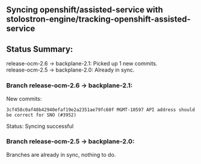 ## Syncing openshift/assisted-service with stolostron-engine/tracking-openshift-assisted-service

## Status Summary:

release-ocm-2.6 -> backplane-2.1: Picked up 1 new commits.  
release-ocm-2.5 -> backplane-2.0: Already in sync.  

### Branch release-ocm-2.6 -> backplane-2.1:

New commits:

```
3cf458c0af48b42940efaf19e2a2351ae79fc60f MGMT-10597 API address should be correct for SNO (#3952)
```

Status: Syncing successful

### Branch release-ocm-2.5 -> backplane-2.0:

Branches are already in sync, nothing to do.
